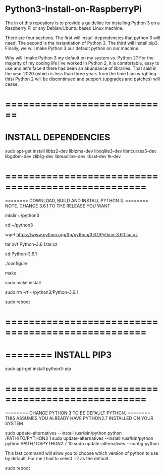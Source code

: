 # Python3-Install-on-RaspberryPi

The in of this repository is to provide a guideline for installing Python 3 on a Raspberry Pi or any Debian/Ubuntu based Linux machine. 

There are four sections.  The first will install dependencies that python 3 will need. The second is the instantiation of Python 3. The third will install pip3. Finally, we will make Python 3 our default python on our machine.

Why will I make Python 3 my default on my system vs. Python 2?  For the majority of my coding life I've worked in Python 2, it is comfortable, easy to use and let's face it there has been an abundance of libraries.  That said in the year 2020 (which is less than three years from the time I am wrighting this) Python 2 will be discontinued and support (upgrades and patches) will cease. 

============================
============================
# INSTALL DEPENDENCIES 

sudo apt-get install libbz2-dev liblzma-dev libsqlite3-dev libncurses5-dev libgdbm-dev zlib1g-dev libreadline-dev libssl-dev tk-dev


==================================================
==================================================
========   DOWNLOAD, BUILD AND INSTALL PYTHON 3.
========   NOTE. CHANGE 3.6.1 TO THE RELEASE YOU WANT

mkdir ~/python3

cd ~/python3

wget https://www.python.org/ftp/python/3.6.1/Python-3.6.1.tar.xz

tar xvf Python-3.6.1.tar.xz

cd Python-3.6.1

./configure

make

sudo make install

sudo rm -rf ~/python3/Python-3.6.1

sudo reboot

==================================================
==================================================
========   INSTALL PIP3
========   

sudo apt-get install python3-pip


==================================================
==================================================
========   CHANGE PYTHON 3 TO BE DEFAULT PYTHON.
========   THIS ASSUMES YOU ALREADY HAVE PYTHON2.7 INSTALLED ON YOUR SYSTEM

sudo update-alternatives --install /usr/bin/python python /PATH/TO/PYTHON3 1
sudo update-alternatives --install /usr/bin/python python /PATH/TO/PYTHON2.7 10
sudo update-alternatives --config python

This last command will allow you to choose which version of python to use by default. For me I had to select =2 as the default.

sudo reboot


